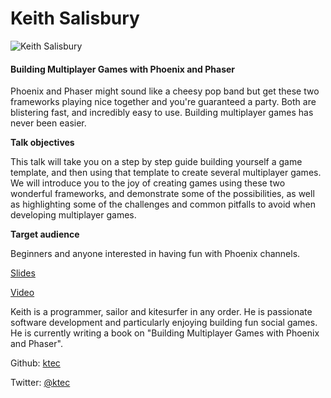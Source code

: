 # Keith Salisbury

![Keith Salisbury](http://s3.amazonaws.com/esl-conf-stg/media/files/000/000/016/thumbnail/Keith_Salisbury.jpeg?1458661402)

#### Building Multiplayer Games with Phoenix and Phaser

Phoenix and Phaser might sound like a cheesy pop band but get these two frameworks playing nice together and you're guaranteed a party. Both are blistering fast, and incredibly easy to use. Building multiplayer games has never been easier.

**Talk objectives**

This talk will take you on a step by step guide building yourself a game template, and then using that template to create several multiplayer games. We will introduce you to the joy of creating games using these two wonderful frameworks, and demonstrate some of the possibilities, as well as highlighting some of the challenges and common pitfalls to avoid when developing multiplayer games.

**Target audience**

Beginners and anyone interested in having fun with Phoenix channels.

[Slides](http://s3.amazonaws.com/esl-conf-stg/media/files/000/000/083/original/Building_multiplayer_games_with_Phoenix_and_Phaser_by_Keith_Salisbury.pdf?1463046267)

[Video](https://youtu.be/I5L9_cXwBcU)

Keith is a programmer, sailor and kitesurfer in any order. He is passionate software development and particularly enjoying building fun social games. He is currently writing a book on "Building Multiplayer Games with Phoenix and Phaser".

Github: [ktec](https://github.com/ktec)

Twitter: [@ktec](https://twitter.com/ktec)


